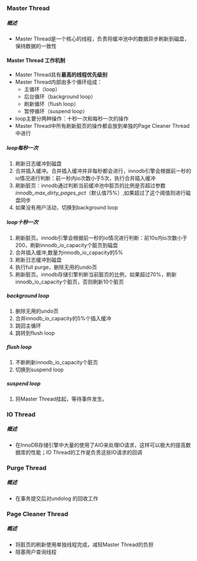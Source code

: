 ### Master Thread

##### 概述

- Master Thread是一个核心的线程，负责将缓冲池中的数据异步刷新到磁盘，保持数据的一致性

#### Master Thread 工作机制

- Master Thread具有**最高的线程优先级别**
- Master Thread内部由多个循环组成：
  - 主循环（loop）
  - 后台循环（background loop）
  - 刷新循环（flush loop）
  - 暂停循环（suspend loop）
- loop主要分两种操作：十秒一次和每秒一次的操作
- Master Thread中所有刷新脏页的操作都会放到单独的Page Cleaner Thread中进行

##### loop每秒一次

1. 刷新日志缓冲到磁盘
2. 合并插入缓冲。合并插入缓冲并非每秒都会进行，innodb引擎会根据前一秒的io情况进行判断：前一秒内io次数小于5次，执行合并插入缓冲
3. 刷新脏页：innodb通过判断当前缓冲池中脏页的比例是否超过参数*innodb_max_dirty_pages_pct*（默认值75%）,如果超过了这个阈值则进行磁盘同步
4. 如果没有用户活动，切换到background loop

##### loop十秒一次

1. 刷新脏页。innodb引擎会根据前一秒的io情况进行判断：前10s内io次数小于200，刷新innodb_io_capacity个脏页到磁盘
2. 合并插入缓冲,数量为innodb_io_capacity的5%
3. 刷新日志缓冲到磁盘
4. 执行full purge，删除无用的undo页
5. 刷新脏页。innodb存储引擎判断当前脏页的比例，如果超过70%，刷新innodb_io_capacity个脏页，否则刷新10个脏页

##### background loop

1. 删除无用的undo页
2. 合并innodb_io_capacity的5%个插入缓冲
3. 跳回主循环
4. 跳转到flush loop

##### flush loop

1. 不断刷新innodb_io_capacity个脏页
2. 切换到suspend loop

##### suspend loop

1. 将Master Thread挂起，等待事件发生。

### IO Thread

##### 概述

- 在InnoDB存储引擎中大量的使用了AIO来处理IO请求，这样可以极大的提高数据库的性能；IO Thread的工作是负责这些IO请求的回调



### Purge Thread

##### 概述

- 在事务提交后对undolog 的回收工作



### Page Cleaner Thread

##### 概述

- 将脏页的刷新使用单独线程完成，减轻Master Thread的负担
- 阻塞用户查询线程